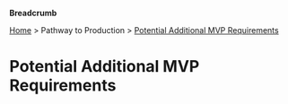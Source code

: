 **Breadcrumb**

[Home](../home.md) > Pathway to Production > [Potential Additional MVP Requirements](mvp_req.md)

# Potential Additional MVP Requirements